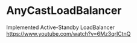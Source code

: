 # AnyCastLoadBalancer
Implemented Active-Standby LoadBalancer
https://www.youtube.com/watch?v=6Mz3qrICtnQ
